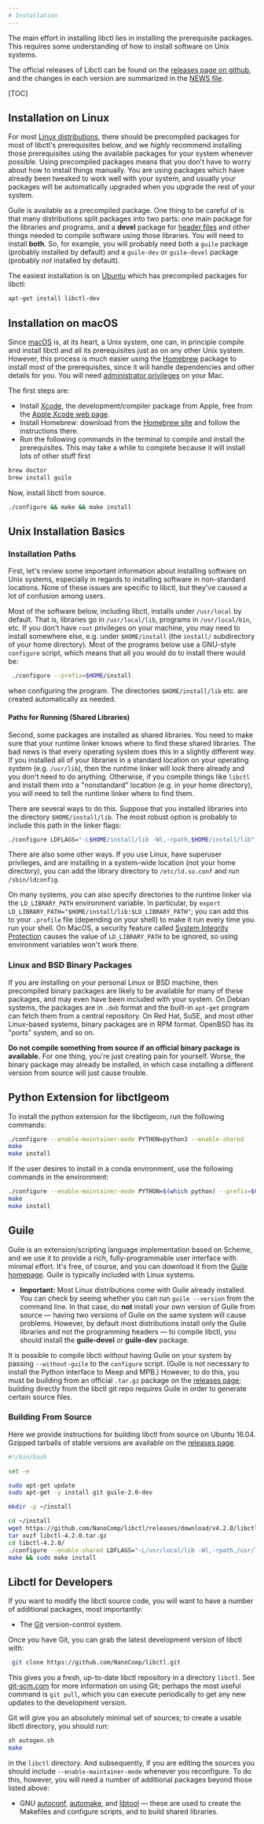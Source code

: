 ```yaml
---
# Installation
---
```


The main effort in installing libctl lies in installing the prerequisite packages. This requires some understanding of how to install software on Unix systems.

The official releases of Libctl can be found on the [releases page on github](https://github.com/NanoComp/libctl/releases), and the changes in each version are summarized in the [NEWS file](https://github.com/NanoComp/libctl/blob/master/NEWS.md).

[TOC]

Installation on Linux
-------------------------

For most [Linux distributions](https://en.wikipedia.org/wiki/Linux_distribution), there should be precompiled packages for most of libctl's prerequisites below, and we *highly* recommend installing those prerequisites using the available packages for your system whenever possible. Using precompiled packages means that you don't have to worry about how to install things manually. You are using packages which have already been tweaked to work well with your system, and usually your packages will be automatically upgraded when you upgrade the rest of your system.

Guile is available as a precompiled package. One thing to be careful of is that many distributions split packages into two parts: one main package for the libraries and programs, and a **devel** package for [header files](https://en.wikipedia.org/wiki/Header_file) and other things needed to compile software using those libraries. You will need to install **both**. So, for example, you will probably need both a `guile` package (probably installed by default) and a `guile-dev` or `guile-devel` package (probably *not* installed by default).

The easiest installation is on [Ubuntu](https://en.wikipedia.org/wiki/Ubuntu_(operating_system)) which has precompiled packages for libctl:

```sh
apt-get install libctl-dev
```

Installation on macOS 
-----------------------

Since [macOS](https://en.wikipedia.org/wiki/macOS) is, at its heart, a Unix system, one can, in principle compile and install libctl and all its prerequisites just as on any other Unix system. However, this process is much easier using the [Homebrew](https://en.wikipedia.org/wiki/Homebrew_(package_management_software)) package to install most of the prerequisites, since it will handle dependencies and other details for you. You will need [administrator privileges](http://support.apple.com/kb/PH3920) on your Mac.

The first steps are:

-   Install [Xcode](https://en.wikipedia.org/wiki/Xcode), the development/compiler package from Apple, free from the [Apple Xcode web page](https://developer.apple.com/xcode/).
-   Install Homebrew: download from the [Homebrew site](http://brew.sh/) and follow the instructions there.
-   Run the following commands in the terminal to compile and install the prerequisites. This may take a while to complete because it will install lots of other stuff first

```sh
brew doctor
brew install guile
```

Now, install libctl from source.

```sh
./configure && make && make install
```

Unix Installation Basics
------------------------

### Installation Paths

First, let's review some important information about installing software on Unix systems, especially in regards to installing software in non-standard locations. None of these issues are specific to libctl, but they've caused a lot of confusion among users.

Most of the software below, including libctl, installs under `/usr/local` by default. That is, libraries go in `/usr/local/lib`, programs in `/usr/local/bin`, etc. If you don't have `root` privileges on your machine, you may need to install somewhere else, e.g. under `$HOME/install` (the `install/` subdirectory of your home directory). Most of the programs below use a GNU-style `configure` script, which means that all you would do to install there would be:

```sh
 ./configure --prefix=$HOME/install
```

when configuring the program. The directories `$HOME/install/lib` etc. are created automatically as needed.

#### Paths for Running (Shared Libraries)

Second, some packages are installed as shared libraries. You need to make sure that your runtime linker knows where to find these shared libraries. The bad news is that every operating system does this in a slightly different way. If you installed all of your libraries in a standard location on your operating system (e.g. `/usr/lib`), then the runtime linker will look there already and you don't need to do anything.  Otherwise, if you compile things like `libctl` and install them into a "nonstandard" location (e.g. in your home directory), you will need to tell the runtime linker where to find them.

There are several ways to do this.  Suppose that you installed libraries into the directory `$HOME/install/lib`. The most robust option is probably to include this path in the linker flags:

```bash
./configure LDFLAGS="-L$HOME/install/lib -Wl,-rpath,$HOME/install/lib"   ...other flags...
```

There are also some other ways.  If you use Linux, have superuser privileges, and are installing in a system-wide location (not your home directory), you can add the library directory to `/etc/ld.so.conf` and run `/sbin/ldconfig`.

On many systems, you can also specify directories to the runtime linker via the `LD_LIBRARY_PATH` environment variable. In particular, by `export LD_LIBRARY_PATH="$HOME/install/lib:$LD_LIBRARY_PATH"`; you can add this to your `.profile` file (depending on your shell) to make it run every time you run your shell. On MacOS, a security feature called [System Integrity Protection](https://en.wikipedia.org/wiki/System_Integrity_Protection) causes the value of `LD_LIBRARY_PATH` to be ignored, so using environment variables won't work there.

### Linux and BSD Binary Packages

If you are installing on your personal Linux or BSD machine, then precompiled binary packages are likely to be available for many of these packages, and may even have been included with your system. On Debian systems, the packages are in `.deb` format and the built-in `apt-get` program can fetch them from a central repository. On Red Hat, SuSE, and most other Linux-based systems, binary packages are in RPM format.  OpenBSD has its "ports" system, and so on.

**Do not compile something from source if an official binary package is available.**  For one thing, you're just creating pain for yourself.  Worse, the binary package may already be installed, in which case installing a different version from source will just cause trouble.

Python Extension for libctlgeom
------

To install the python extension for the libctlgeom, run the following commands:
```bash
./configure --enable-maintainer-mode PYTHON=python3 --enable-shared
make
make install
```

If the user desires to install in a conda environment, use the following commands in the environment:
```bash
./configure --enable-maintainer-mode PYTHON=$(which python) --prefix=$CONDA_PREFIX --enable-shared
make
make install
```

Guile
-----

Guile is an extension/scripting language implementation based on Scheme, and we use it to provide a rich, fully-programmable user interface with minimal effort. It's free, of course, and you can download it from the [Guile homepage](http://www.gnu.org/software/guile/). Guile is typically included with Linux systems.

- **Important:** Most Linux distributions come with Guile already installed. You can check by seeing whether you can run `guile --version` from the command line. In that case, do **not** install your own version of Guile from source &mdash; having two versions of Guile on the same system will cause problems. However, by default most distributions install only the Guile libraries and not the programming headers &mdash; to compile libctl, you should install the **guile-devel** or **guile-dev** package.

It is possible to compile libcti *without* having Guile on your system by passing `--without-guile` to the `configure` script.   (Guile is not necessary to install the Python interface to Meep and MPB.)   However, to do this, you must be building from an official `.tar.gz` package on the [releases page](https://github.com/NanoComp/libctl/releases); building directly from the libctl git repo requires Guile in order to generate certain source files.

### Building From Source

Here we provide instructions for building libctl from source on Ubuntu 16.04. Gzipped tarballs of stable versions are available on the [releases page](https://github.com/NanoComp/libctl/releases).

```bash
#!/bin/bash

set -e

sudo apt-get update
sudo apt-get -y install git guile-2.0-dev

mkdir -p ~/install

cd ~/install
wget https://github.com/NanoComp/libctl/releases/download/v4.2.0/libctl-4.2.0.tar.gz
tar xvzf libctl-4.2.0.tar.gz
cd libctl-4.2.0/
./configure --enable-shared LDFLAGS="-L/usr/local/lib -Wl,-rpath,/usr/local/lib"
make && sudo make install
```

Libctl for Developers
-------------------

If you want to modify the libctl source code, you will want to have a number of additional packages, most importantly:

-   The [Git](https://git-scm.com/) version-control system.

Once you have Git, you can grab the latest development version of libctl with:

```sh
 git clone https://github.com/NanoComp/libctl.git
```

This gives you a fresh, up-to-date libctl repository in a directory `libctl`. See [git-scm.com](https://git-scm.com/) for more information on using Git; perhaps the most useful command is `git pull`, which you can execute periodically to get any new updates to the development version.

Git will give you an absolutely minimal set of sources; to create a usable libctl directory, you should run:

```sh
sh autogen.sh
make
```

in the `libctl` directory. And subsequently, if you are editing the sources you should include `--enable-maintainer-mode` whenever you reconfigure. To do this, however, you will need a number of additional packages beyond those listed above:

-   GNU [autoconf](https://www.gnu.org/software/autoconf/autoconf.html), [automake](https://www.gnu.org/software/automake/), and [libtool](https://www.gnu.org/software/libtool/libtool.html) &mdash; these are used to create the Makefiles and configure scripts, and to build shared libraries.
